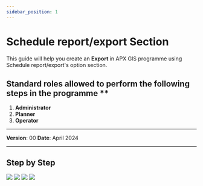 ```yaml
---
sidebar_position: 1
---
```


# Schedule report/export Section

This guide will help you create an **Export** in APX GIS programme using Schedule report/export's option section.

## Standard roles allowed to perform the following steps in the programme **

1.	**Administrator**
2.	**Planner**
3.	**Operator**

------------

**Version**: 00
**Date**: April 2024

------------
## **Step by Step**

![](/img/16.Exports/Scheduled-1.png)
![](/img/16.Exports/Scheduled-2.png)
![](/img/16.Exports/Scheduled-3.png)
![](/img/16.Exports/Scheduled-4.png)